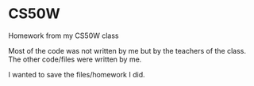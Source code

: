 # CS50W
Homework from my CS50W class


Most of the code was not written by me but by the teachers of the class. The other code/files were written by me.

I wanted to save the files/homework I did.
